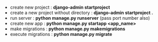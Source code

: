 - create new project : __django-admin startproject <project-name>__ 
- create a new project without directory : __django-admin startproject <project-name> .__
- run server : __python manage.py runserver__ (pass port number also)
- create new app : __python manage.py startapp <app_name>__
- make migrations : __python manage.py makemigrations__
- execute migrations : __python manage.py migrate__
